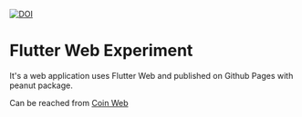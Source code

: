 [![DOI](https://zenodo.org/badge/189717266.svg)](https://zenodo.org/badge/latestdoi/189717266)
# Flutter Web Experiment

It's a web application uses Flutter Web and published on Github Pages with peanut package.

Can be reached from <a href='https://www.mirkancaliskan.com/coin_web/'>Coin Web</a>
